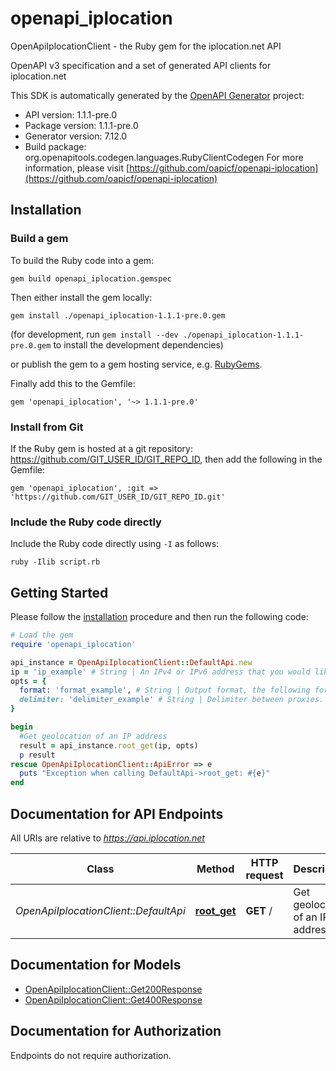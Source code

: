 # openapi_iplocation

OpenApiIplocationClient - the Ruby gem for the iplocation.net API

OpenAPI v3 specification and a set of generated API clients for iplocation.net

This SDK is automatically generated by the [OpenAPI Generator](https://openapi-generator.tech) project:

- API version: 1.1.1-pre.0
- Package version: 1.1.1-pre.0
- Generator version: 7.12.0
- Build package: org.openapitools.codegen.languages.RubyClientCodegen
For more information, please visit [https://github.com/oapicf/openapi-iplocation](https://github.com/oapicf/openapi-iplocation)

## Installation

### Build a gem

To build the Ruby code into a gem:

```shell
gem build openapi_iplocation.gemspec
```

Then either install the gem locally:

```shell
gem install ./openapi_iplocation-1.1.1-pre.0.gem
```

(for development, run `gem install --dev ./openapi_iplocation-1.1.1-pre.0.gem` to install the development dependencies)

or publish the gem to a gem hosting service, e.g. [RubyGems](https://rubygems.org/).

Finally add this to the Gemfile:

    gem 'openapi_iplocation', '~> 1.1.1-pre.0'

### Install from Git

If the Ruby gem is hosted at a git repository: https://github.com/GIT_USER_ID/GIT_REPO_ID, then add the following in the Gemfile:

    gem 'openapi_iplocation', :git => 'https://github.com/GIT_USER_ID/GIT_REPO_ID.git'

### Include the Ruby code directly

Include the Ruby code directly using `-I` as follows:

```shell
ruby -Ilib script.rb
```

## Getting Started

Please follow the [installation](#installation) procedure and then run the following code:

```ruby
# Load the gem
require 'openapi_iplocation'

api_instance = OpenApiIplocationClient::DefaultApi.new
ip = 'ip_example' # String | An IPv4 or IPv6 address that you would like to lookup.
opts = {
  format: 'format_example', # String | Output format, the following formats are supported: plain xml json jsonp php csv serialized
  delimiter: 'delimiter_example' # String | Delimiter between proxies. Can be used only with format plain. The following types are supported: 1 for \"\\n\", 2 for \"<br>\".
}

begin
  #Get geolocation of an IP address
  result = api_instance.root_get(ip, opts)
  p result
rescue OpenApiIplocationClient::ApiError => e
  puts "Exception when calling DefaultApi->root_get: #{e}"
end

```

## Documentation for API Endpoints

All URIs are relative to *https://api.iplocation.net*

Class | Method | HTTP request | Description
------------ | ------------- | ------------- | -------------
*OpenApiIplocationClient::DefaultApi* | [**root_get**](docs/DefaultApi.md#root_get) | **GET** / | Get geolocation of an IP address


## Documentation for Models

 - [OpenApiIplocationClient::Get200Response](docs/Get200Response.md)
 - [OpenApiIplocationClient::Get400Response](docs/Get400Response.md)


## Documentation for Authorization

Endpoints do not require authorization.

